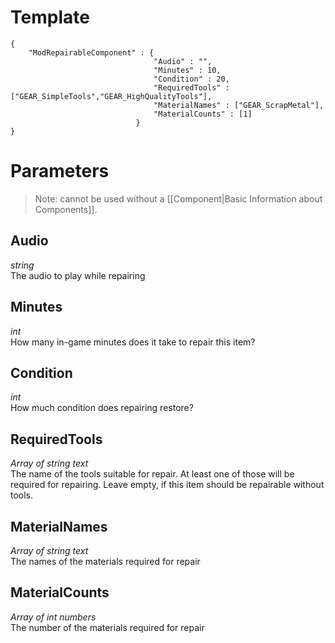 # Template
```
{
    "ModRepairableComponent" : {
                                "Audio" : "",
                                "Minutes" : 10,
                                "Condition" : 20,
                                "RequiredTools" : ["GEAR_SimpleTools","GEAR_HighQualityTools"],
                                "MaterialNames" : ["GEAR_ScrapMetal"],
                                "MaterialCounts" : [1]
                            }
}
```

# Parameters

> Note: cannot be used without a [[Component|Basic Information about Components]].

## Audio
*string*<br/>
The audio to play while repairing

## Minutes
*int*<br/>
How many in-game minutes does it take to repair this item?

## Condition
*int*<br/>
How much condition does repairing restore?

## RequiredTools
*Array of string text*<br/>
The name of the tools suitable for repair. At least one of those will be required for repairing. Leave empty, if this item should be repairable without tools.

## MaterialNames
*Array of string text*<br/>
The names of the materials required for repair

## MaterialCounts
*Array of int numbers*<br/>
The number of the materials required for repair